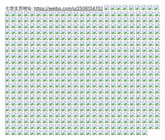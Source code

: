 七空主页地址: https://weibo.com/u/2508134702 
![](https://wx4.sinaimg.cn/mw2000/957f192ely1h9151ii2l1j23hb2bqu0z.jpg) 
![](https://wx4.sinaimg.cn/mw2000/957f192ely1h9151np957j21o028snpd.jpg) 
![](https://wx4.sinaimg.cn/mw2000/957f192ely1h8bl6fpruwj22bd340b2c.jpg) 
![](https://wx4.sinaimg.cn/mw2000/957f192ely1h8bl6qdlbsj22dc35su0z.jpg) 
![](https://wx4.sinaimg.cn/mw2000/957f192ely1h8bl63uxoxj22dc35sqv7.jpg) 
![](https://wx4.sinaimg.cn/mw2000/957f192ely1h8bl7b24yaj229r340x6q.jpg) 
![](https://wx4.sinaimg.cn/mw2000/957f192ely1h8bl5ikxc9j22dc35sqv8.jpg) 
![](https://wx4.sinaimg.cn/mw2000/957f192ely1h8bl7j0xw6j2288340b2b.jpg) 
![](https://wx4.sinaimg.cn/mw2000/957f192ely1h8bl7f28yrj22af340qv6.jpg) 
![](https://wx4.sinaimg.cn/mw2000/957f192ely1h8bl5ubfzuj22dc35skjo.jpg) 
![](https://wx4.sinaimg.cn/mw2000/957f192ely1h8bl77off8j222t340b2b.jpg) 
![](https://wx4.sinaimg.cn/mw2000/957f192ely1h89hqce1qpj21ff26skgx.jpg) 
![](https://wx4.sinaimg.cn/mw2000/957f192ely1h7vt7hyqzej22ab3407wj.jpg) 
![](https://wx4.sinaimg.cn/mw2000/957f192ely1h7vt7ml97ej22dc35s7wi.jpg) 
![](https://wx4.sinaimg.cn/mw2000/957f192ely1h7vt95p80tj22am340kjm.jpg) 
![](https://wx4.sinaimg.cn/mw2000/957f192ely1h7vt6rl4grj22b7340b2b.jpg) 
![](https://wx4.sinaimg.cn/mw2000/957f192ely1h7vt749grhj22at3401kz.jpg) 
![](https://wx4.sinaimg.cn/mw2000/957f192ely1h7vt7vdiwhj21yn2q8kjm.jpg) 
![](https://wx4.sinaimg.cn/mw2000/957f192ely1h7vt8iviluj22b0340b2a.jpg) 
![](https://wx4.sinaimg.cn/mw2000/957f192ely1h7vt87rpvkj22dc35s1kz.jpg) 
![](https://wx4.sinaimg.cn/mw2000/957f192ely1h7vt8tx30lj22a13407wi.jpg) 
![](https://wx4.sinaimg.cn/mw2000/957f192ely1h7jy3hdkg3j22dc35sqv6.jpg) 
![](https://wx4.sinaimg.cn/mw2000/957f192ely1h5w5a365eej22yy2dckjm.jpg) 
![](https://wx4.sinaimg.cn/mw2000/957f192ely1h3ykdiyo8bj21o02w44qp.jpg) 
![](https://wx4.sinaimg.cn/mw2000/957f192ely1h3ykdmv8zxj21o02w4npe.jpg) 
![](https://wx4.sinaimg.cn/mw2000/957f192ely1h3ykdp8wdmj21o02w44qq.jpg) 
![](https://wx4.sinaimg.cn/mw2000/957f192ely1h3ykdqem88j21o02w47wh.jpg) 
![](https://wx4.sinaimg.cn/mw2000/957f192ely1h3ykdrz50qj21o02w4kjl.jpg) 
![](https://wx4.sinaimg.cn/mw2000/957f192ely1h3ykdtbyqaj21o02w4e81.jpg) 
![](https://wx4.sinaimg.cn/mw2000/957f192ely1h3txka3fk2j21o02w4qv5.jpg) 
![](https://wx4.sinaimg.cn/mw2000/957f192ely1h3lfmo0c2uj21o02w4hdt.jpg) 
![](https://wx4.sinaimg.cn/mw2000/957f192ely1h3lfmkct8qj21o02w4kjl.jpg) 
![](https://wx4.sinaimg.cn/mw2000/957f192ely1h3lfmir78fj21o02w4hdt.jpg) 
![](https://wx4.sinaimg.cn/mw2000/957f192ely1h3il7fm5mpj22o03k0qv6.jpg) 
![](https://wx4.sinaimg.cn/mw2000/957f192ely1h3il7lvh3xj21o02w4b29.jpg) 
![](https://wx4.sinaimg.cn/mw2000/957f192ely1h3il7quekzj21o02w47wh.jpg) 
![](https://wx4.sinaimg.cn/mw2000/957f192ely1h3ddkqn63mj21o02w47wh.jpg) 
![](https://wx4.sinaimg.cn/mw2000/957f192ely1h20s0c326sj20zk187n83.jpg) 
![](https://wx4.sinaimg.cn/mw2000/957f192ely1h05z6ab6zzj22w41o0hbc.jpg) 
![](https://wx4.sinaimg.cn/mw2000/957f192ely1gyy635a6efj235s2dcb2a.jpg) 
![](https://wx4.sinaimg.cn/mw2000/957f192ely1gyy630k29qj235s2dcqv5.jpg) 
![](https://wx4.sinaimg.cn/mw2000/957f192ely1gx9t2y3d0gj23k02o01kz.jpg) 
![](https://wx4.sinaimg.cn/mw2000/957f192ely1gx9t2x5c1qj216o1kwnfb.jpg) 
![](https://wx4.sinaimg.cn/mw2000/957f192ely1gx9l5kpfpxj21kw16o1bx.jpg) 
![](https://wx4.sinaimg.cn/mw2000/957f192ely1gx9l32lph3j21kw16odxf.jpg) 
![](https://wx4.sinaimg.cn/mw2000/957f192ely1gx9l37gbwpj22dc35skjm.jpg) 
![](https://wx4.sinaimg.cn/mw2000/957f192ely1gx9l39dnskj21kw16otms.jpg) 
![](https://wx4.sinaimg.cn/mw2000/957f192ely1gw7x5qierzj21s0331hdt.jpg) 
![](https://wx4.sinaimg.cn/mw2000/957f192ely1gw7x5w6mxfj21s0331b29.jpg) 
![](https://wx4.sinaimg.cn/mw2000/957f192ely1gw7x62so63j21s0331hdt.jpg) 
![](https://wx4.sinaimg.cn/mw2000/957f192ely1gw7x68rfs1j21s0331b29.jpg) 
![](https://wx4.sinaimg.cn/mw2000/002JJSpwly1gvqdzuhceij61g12o81kx02.jpg) 
![](https://wx4.sinaimg.cn/mw2000/957f192ely1gv3oz8nm5tj222w2cohdt.jpg) 
![](https://wx4.sinaimg.cn/mw2000/957f192ely1gv3oy4as21j21iu1wlkba.jpg) 
![](https://wx4.sinaimg.cn/mw2000/002JJSpwly1gv3oy50booj61p128vnod02.jpg) 
![](https://wx4.sinaimg.cn/mw2000/002JJSpwly1gv4ysvzdtoj61qo278hc802.jpg) 
![](https://wx4.sinaimg.cn/mw2000/002JJSpwly1gv874ap3w6j61ks220njh02.jpg) 
![](https://wx4.sinaimg.cn/mw2000/002JJSpwly1gv8749z9daj61qo208hcg02.jpg) 
![](https://wx4.sinaimg.cn/mw2000/002JJSpwly1gurvmz5y5qj61kw16owpp02.jpg) 
![](https://wx4.sinaimg.cn/mw2000/002JJSpwly1gurvmzmzxej61kw16oqeo02.jpg) 
![](https://wx4.sinaimg.cn/mw2000/002JJSpwly1gu5lr9dvyrj61400u0n0v02.jpg) 
![](https://wx4.sinaimg.cn/mw2000/957f192ely1grwwxdgjvpj216o1kw7wh.jpg) 
![](https://wx4.sinaimg.cn/mw2000/002JJSpwly1grwwxfxrmzj616o1kwhdt02.jpg) 
![](https://wx4.sinaimg.cn/mw2000/957f192ely1gqd2e4vx8vj20ss0t9gq2.jpg) 
![](https://wx4.sinaimg.cn/mw2000/957f192ely1gq1v83brbpj235s2dce82.jpg) 
![](https://wx4.sinaimg.cn/mw2000/957f192ely1goznbrwlqtj20xc18gkch.jpg) 
![](https://wx4.sinaimg.cn/mw2000/957f192ely1goo1ani2ojj20u0140k8q.jpg) 
![](https://wx4.sinaimg.cn/mw2000/957f192ely1gohifzsdczj21w02ionpe.jpg) 
![](https://wx4.sinaimg.cn/mw2000/957f192ely1gno6zbj372j20xc17ok39.jpg) 
![](https://wx4.sinaimg.cn/mw2000/957f192ely1gme7zunoquj24tc37kkjy.jpg) 
![](https://wx4.sinaimg.cn/mw2000/957f192ely1gme80lrxn6j23404o0e8f.jpg) 
![](https://wx4.sinaimg.cn/mw2000/957f192ely1gme7vk1k4ej21of2ip4qs.jpg) 
![](https://wx4.sinaimg.cn/mw2000/957f192ely1gme80aecpyj256o3gghea.jpg) 
![](https://wx4.sinaimg.cn/mw2000/957f192ely1gmfdmpiv72j21of2ipb2b.jpg) 
![](https://wx4.sinaimg.cn/mw2000/957f192ely1gn4hdzech2j252o3dsnpp.jpg) 
![](https://wx4.sinaimg.cn/mw2000/957f192ely1gn4he2p4ynj21oh2iphdw.jpg) 
![](https://wx4.sinaimg.cn/mw2000/957f192ely1gn4he5j0hgj21oh2ipx6r.jpg) 
![](https://wx4.sinaimg.cn/mw2000/957f192ely1gn4he72pf9j21og2iohdv.jpg) 
![](https://wx4.sinaimg.cn/mw2000/957f192ely1gm869riy86j216o1kwe81.jpg) 
![](https://wx4.sinaimg.cn/mw2000/957f192ely1gm0g3jhx3pj216o1kwb29.jpg) 
![](https://wx4.sinaimg.cn/mw2000/957f192ely1glj0kc9j5qj20xc18g7ly.jpg) 
![](https://wx4.sinaimg.cn/mw2000/957f192ely1glj0kedn48j20xc18gwvf.jpg) 
![](https://wx4.sinaimg.cn/mw2000/957f192ely1glf78qrengj214s1e61kx.jpg) 
![](https://wx4.sinaimg.cn/mw2000/957f192ely1gl55wtvf8jj20xc18gav3.jpg) 
![](https://wx4.sinaimg.cn/mw2000/957f192ely1gj56ia3ccdj21uh2gqnpd.jpg) 
![](https://wx4.sinaimg.cn/mw2000/957f192ely1gj56ib37t3j21u42gkkjl.jpg) 
![](https://wx4.sinaimg.cn/mw2000/957f192ely1gj330rcpt4j22002c6qv8.jpg) 
![](https://wx4.sinaimg.cn/mw2000/957f192ely1gi38r1186qj22402tc1ky.jpg) 
![](https://wx4.sinaimg.cn/mw2000/957f192ely1gi38qc7fp1j229w1p6e82.jpg) 
![](https://wx4.sinaimg.cn/mw2000/957f192ely1gi38q6xdpoj20u01oudvr.jpg) 
![](https://wx4.sinaimg.cn/mw2000/957f192ely1ghu34wcudoj21h716o7w7.jpg) 
![](https://wx4.sinaimg.cn/mw2000/957f192ely1ghn0syc4rsj22yo200hdu.jpg) 
![](https://wx4.sinaimg.cn/mw2000/957f192ely1ghhd1bo7hkj21kw16oaz3.jpg) 
![](https://wx4.sinaimg.cn/mw2000/957f192ely1ghhd1cpm0oj21kw16oe5u.jpg) 
![](https://wx4.sinaimg.cn/mw2000/957f192ely1ghhd1da8lgj21kw16o1kx.jpg) 
![](https://wx4.sinaimg.cn/mw2000/957f192ely1gh6o8wkodsj22402tcqv6.jpg) 
![](https://wx4.sinaimg.cn/mw2000/957f192ely1gh6o8yoq5hj22mq1urhdu.jpg) 
![](https://wx4.sinaimg.cn/mw2000/957f192ely1gh6o8z9b2oj21iy14dtvb.jpg) 
![](https://wx4.sinaimg.cn/mw2000/957f192ely1gh377pxdsrj216o1kwhdt.jpg) 
![](https://wx4.sinaimg.cn/mw2000/957f192ely1gh2f33na8xj21kv15i4qp.jpg) 
![](https://wx4.sinaimg.cn/mw2000/957f192ely1gh25lexq46j216o1kw4qp.jpg) 
![](https://wx4.sinaimg.cn/mw2000/957f192ely1ggv8f2xus7j22yo200e82.jpg) 
![](https://wx4.sinaimg.cn/mw2000/957f192ely1ggj4hz39z4j21d01tcx6p.jpg) 
![](https://wx4.sinaimg.cn/mw2000/957f192ely1gfjhfg3lpnj21w02iou0y.jpg) 
![](https://wx4.sinaimg.cn/mw2000/957f192ely1gen7sxbbrfj21901o0hdt.jpg) 
![](https://wx4.sinaimg.cn/mw2000/957f192ely1geebbnockaj21kw16o4qp.jpg) 
![](https://wx4.sinaimg.cn/mw2000/957f192ely1gecu17vibqj21kw16oqqz.jpg) 
![](https://wx4.sinaimg.cn/mw2000/957f192ely1gecu17dapaj216o1kwnpd.jpg) 
![](https://wx4.sinaimg.cn/mw2000/957f192ely1gebrcn52mrj21jb14y7qp.jpg) 
![](https://wx4.sinaimg.cn/mw2000/957f192ely1ge9mmfqm3vj21kw16o7ox.jpg) 
![](https://wx4.sinaimg.cn/mw2000/957f192ely1ge9mmgtutvj21hm148e23.jpg) 
![](https://wx4.sinaimg.cn/mw2000/957f192ely1ge9mmibvrij21hm1481kx.jpg) 
![](https://wx4.sinaimg.cn/mw2000/957f192ely1ge9mmjpa23j21kw16o4qp.jpg) 
![](https://wx4.sinaimg.cn/mw2000/957f192ely1ge8gz011e5j21kn16oe07.jpg) 
![](https://wx4.sinaimg.cn/mw2000/957f192ely1ge8gz1yxxdj21hm14818t.jpg) 
![](https://wx4.sinaimg.cn/mw2000/957f192ely1ge8gz5jgekj21kw16o7wh.jpg) 
![](https://wx4.sinaimg.cn/mw2000/957f192ely1ge730xm02wj21kw16o7os.jpg) 
![](https://wx4.sinaimg.cn/mw2000/957f192ely1ge730yenuoj21hm148tvw.jpg) 
![](https://wx4.sinaimg.cn/mw2000/957f192ely1ge730zb6qij21hm1484qp.jpg) 
![](https://wx4.sinaimg.cn/mw2000/957f192ely1ge5wdkrfy2j21ec15bx3c.jpg) 
![](https://wx4.sinaimg.cn/mw2000/957f192ely1ge3kz6yfk7j21kw16o4ik.jpg) 
![](https://wx4.sinaimg.cn/mw2000/957f192ely1ge3kz7jumfj21kw16o7qd.jpg) 
![](https://wx4.sinaimg.cn/mw2000/957f192ely1ge3kz8kts3j21kw16ou0x.jpg) 
![](https://wx4.sinaimg.cn/mw2000/957f192ely1ge1jr1mrssj21d01tcx6p.jpg) 
![](https://wx4.sinaimg.cn/mw2000/957f192ely1ge173v3meuj21kw16onlh.jpg) 
![](https://wx4.sinaimg.cn/mw2000/957f192ely1ge173wfio9j216o1kwx6p.jpg) 
![](https://wx4.sinaimg.cn/mw2000/957f192ely1ge173xf81aj216o1kwkjl.jpg) 
![](https://wx4.sinaimg.cn/mw2000/957f192ely1gdz7ohiiz2j21kw16onpe.jpg) 
![](https://wx4.sinaimg.cn/mw2000/957f192ely1gdz7oj1wmbj21fw16i1ky.jpg) 
![](https://wx4.sinaimg.cn/mw2000/957f192ely1gdsgz2narpj20u01pp1kx.jpg) 
![](https://wx4.sinaimg.cn/mw2000/957f192ely1gdsgz13rajj20u01ppe81.jpg) 
![](https://wx4.sinaimg.cn/mw2000/957f192ely1gds4t9554oj22yo200npg.jpg) 
![](https://wx4.sinaimg.cn/mw2000/957f192ely1gds4tffa43j22yo200x6r.jpg) 
![](https://wx4.sinaimg.cn/mw2000/957f192ely1gds4tn1jc0j22yo2004qt.jpg) 
![](https://wx4.sinaimg.cn/mw2000/957f192ely1gds4tqb4y1j20ty1po1ky.jpg) 
![](https://wx4.sinaimg.cn/mw2000/957f192ely1gdr73g8ilej216o1kwe81.jpg) 
![](https://wx4.sinaimg.cn/mw2000/957f192ely1gdr73jia2tj216o1kwnpd.jpg) 
![](https://wx4.sinaimg.cn/mw2000/957f192ely1gdr73khhaoj216o1kw1ky.jpg) 
![](https://wx4.sinaimg.cn/mw2000/957f192ely1gdr73llbjfj216o1kwnpd.jpg) 
![](https://wx4.sinaimg.cn/mw2000/957f192ely1gdl2kudvfaj21d01s77nb.jpg) 
![](https://wx4.sinaimg.cn/mw2000/957f192ely1gdl2kvkp7fj21f71tcnpe.jpg) 
![](https://wx4.sinaimg.cn/mw2000/957f192ely1gdky4z3qpvj21d01tce82.jpg) 
![](https://wx4.sinaimg.cn/mw2000/957f192ely1gdkg1if757j21d01tc7wi.jpg) 
![](https://wx4.sinaimg.cn/mw2000/957f192ely1gdiyveekuqj216o1kw4qq.jpg) 
![](https://wx4.sinaimg.cn/mw2000/957f192ely1gdgnjh44rcj216o1kwnpd.jpg) 
![](https://wx4.sinaimg.cn/mw2000/957f192ely1gdgnjhyzmvj216o1kwhdt.jpg) 
![](https://wx4.sinaimg.cn/mw2000/957f192ely1gdgnjigk3lj21ev16o4jl.jpg) 
![](https://wx4.sinaimg.cn/mw2000/957f192ely1gdf892drxyj216o1kw7wh.jpg) 
![](https://wx4.sinaimg.cn/mw2000/957f192ely1gdcyromypnj21kw16owyr.jpg) 
![](https://wx4.sinaimg.cn/mw2000/957f192ely1gdcyrppgbaj216o1kwkjl.jpg) 
![](https://wx4.sinaimg.cn/mw2000/957f192ely1gdcyrqhxvmj21kw16oawv.jpg) 
![](https://wx4.sinaimg.cn/mw2000/957f192ely1gdcy1j0gnbj20wo1uo7id.jpg) 
![](https://wx4.sinaimg.cn/mw2000/957f192ely1gdcy6dtnt6j20wo1uo1kx.jpg) 
![](https://wx4.sinaimg.cn/mw2000/957f192ely1gdam4w37s8j216o1kwnpd.jpg) 
![](https://wx4.sinaimg.cn/mw2000/957f192ely1gd2o2ugj79j21d01qtax0.jpg) 
![](https://wx4.sinaimg.cn/mw2000/957f192ely1gd2o2v3e3qj216o1l8kjl.jpg) 
![](https://wx4.sinaimg.cn/mw2000/957f192ely1gcxu45vztxj21071j2aq1.jpg) 
![](https://wx4.sinaimg.cn/mw2000/957f192ely1gcxtf702ybj22002yoqv9.jpg) 
![](https://wx4.sinaimg.cn/mw2000/957f192ely1gcxtf8t561j22002you10.jpg) 
![](https://wx4.sinaimg.cn/mw2000/957f192ely1gcp9ri86qbj21d01tcx6p.jpg) 
![](https://wx4.sinaimg.cn/mw2000/957f192ely1gcem7tngc6j20w01jm7he.jpg) 
![](https://wx4.sinaimg.cn/mw2000/957f192ely1gcem7urrekj20vi1k4qds.jpg) 
![](https://wx4.sinaimg.cn/mw2000/957f192ely1gcem7vhd6nj20w01k3k1k.jpg) 
![](https://wx4.sinaimg.cn/mw2000/957f192egy1gc1uem9yx1j21c8106qij.jpg) 
![](https://wx4.sinaimg.cn/mw2000/957f192ely1gbw3rz740lj22yo2007wj.jpg) 
![](https://wx4.sinaimg.cn/mw2000/957f192ely1gbw3s19ypvj22002yo1kz.jpg) 
![](https://wx4.sinaimg.cn/mw2000/957f192ely1gbw3s2uegpj22002yo7wi.jpg) 
![](https://wx4.sinaimg.cn/mw2000/957f192ely1gbw3s4b59kj22002yoe82.jpg) 
![](https://wx4.sinaimg.cn/mw2000/957f192egy1gbo5o49zg8j21d01tc4qq.jpg) 
![](https://wx4.sinaimg.cn/mw2000/957f192egy1gb5tqxg30jj20wo1uodtu.jpg) 
![](https://wx4.sinaimg.cn/mw2000/957f192ely1gazxuzloiaj216o1kwx6p.jpg) 
![](https://wx4.sinaimg.cn/mw2000/957f192ely1gazxutr0cej22r21uub2a.jpg) 
![](https://wx4.sinaimg.cn/mw2000/957f192ely1gazw5i1umbj216o1lc4qq.jpg) 
![](https://wx4.sinaimg.cn/mw2000/957f192ely1gazw5k4vyaj216o1l8u0x.jpg) 
![](https://wx4.sinaimg.cn/mw2000/957f192ely1gazw5lxn4xj216o1lcx6p.jpg) 
![](https://wx4.sinaimg.cn/mw2000/957f192ely1gaxbnryi37j216o1kwx63.jpg) 
![](https://wx4.sinaimg.cn/mw2000/957f192ely1gaxbnunmw3j216o1kwu0h.jpg) 
![](https://wx4.sinaimg.cn/mw2000/957f192ely1gaxbnxsbjdj216o1l8b29.jpg) 
![](https://wx4.sinaimg.cn/mw2000/957f192egy1gavfnpcftoj21w02ionpf.jpg) 
![](https://wx4.sinaimg.cn/mw2000/957f192ely1gag7vfyms6j213l1gtkig.jpg) 
![](https://wx4.sinaimg.cn/mw2000/957f192egy1gaq9zmj158j216o1kw1ky.jpg) 
![](https://wx4.sinaimg.cn/mw2000/957f192ely1gadmd1eougj22402tcx6p.jpg) 
![](https://wx4.sinaimg.cn/mw2000/957f192ely1gadjtqguo5j22402tcu0x.jpg) 
![](https://wx4.sinaimg.cn/mw2000/957f192ely1gadjtw3cu1j21w02iohdv.jpg) 
![](https://wx4.sinaimg.cn/mw2000/957f192ely1gadjt26qs0j21w02iob2b.jpg) 
![](https://wx4.sinaimg.cn/mw2000/957f192egy1gac63e2rh2j22402tchdv.jpg) 
![](https://wx4.sinaimg.cn/mw2000/957f192egy1ga8nrqtw9uj21tc19au06.jpg) 
![](https://wx4.sinaimg.cn/mw2000/957f192ely1ga8165msabj22yo2007wj.jpg) 
![](https://wx4.sinaimg.cn/mw2000/957f192ely1ga8163e37oj22mb21pu0y.jpg) 
![](https://wx4.sinaimg.cn/mw2000/957f192ely1ga8160dw46j216o1kwqv5.jpg) 
![](https://wx4.sinaimg.cn/mw2000/957f192ely1ga815ynws5j21d01tcu0y.jpg) 
![](https://wx4.sinaimg.cn/mw2000/957f192ely1ga5o1jw4r0j22tc240b2a.jpg) 
![](https://wx4.sinaimg.cn/mw2000/957f192ely1g9wqizc89yj21d01tchdu.jpg) 
![](https://wx4.sinaimg.cn/mw2000/957f192ely1g9vgm5wh6mj22yo200qv6.jpg) 
![](https://wx4.sinaimg.cn/mw2000/957f192ely1g9vgm6uxw5j216o1kwkjl.jpg) 
![](https://wx4.sinaimg.cn/mw2000/957f192ely1g9vgm7sd2wj216o1kwkjl.jpg) 
![](https://wx4.sinaimg.cn/mw2000/957f192egy1g9skj6c17sj20y21l21kx.jpg) 
![](https://wx4.sinaimg.cn/mw2000/957f192ely1g9oorzdhrdj216o1kwqv5.jpg) 
![](https://wx4.sinaimg.cn/mw2000/957f192ely1g9oos2opu4j21d01tchdu.jpg) 
![](https://wx4.sinaimg.cn/mw2000/957f192ely1g9oos5xvjdj22yo200u0y.jpg) 
![](https://wx4.sinaimg.cn/mw2000/957f192ely1g9m22og6wjj22yo2007wj.jpg) 
![](https://wx4.sinaimg.cn/mw2000/957f192ely1g9m22s7qbnj216o1kwe81.jpg) 
![](https://wx4.sinaimg.cn/mw2000/957f192egy1g9l6szggyej20z71m4h1n.jpg) 
![](https://wx4.sinaimg.cn/mw2000/957f192egy1g9l6syv98pj21d01tcb2a.jpg) 
![](https://wx4.sinaimg.cn/mw2000/957f192egy1g9gymocbg1j20xe1kw1kx.jpg) 
![](https://wx4.sinaimg.cn/mw2000/957f192egy1g9gymp3y3lj216o1kwb29.jpg) 
![](https://wx4.sinaimg.cn/mw2000/957f192egy1g9gymq0gwtj216o1kwu0x.jpg) 
![](https://wx4.sinaimg.cn/mw2000/957f192ely1g9bi7m0wjpj20u01407k1.jpg) 
![](https://wx4.sinaimg.cn/mw2000/957f192ely1g9bi7p9y6yj20u0140wrx.jpg) 
![](https://wx4.sinaimg.cn/mw2000/957f192ely1g9bi7rizbej20u0140du1.jpg) 
![](https://wx4.sinaimg.cn/mw2000/957f192ely1g94jpad08mj216o1l8b29.jpg) 
![](https://wx4.sinaimg.cn/mw2000/957f192ely1g94jp8kz0ij216o1kwe81.jpg) 
![](https://wx4.sinaimg.cn/mw2000/957f192ely1g94jpedn3bj21tc184npe.jpg) 
![](https://wx4.sinaimg.cn/mw2000/957f192ely1g91af4reufj22yo2004qr.jpg) 
![](https://wx4.sinaimg.cn/mw2000/957f192ely1g91af84lxkj21eo1tc7wi.jpg) 
![](https://wx4.sinaimg.cn/mw2000/957f192ely1g8u30syku9j20qu140nf5.jpg) 
![](https://wx4.sinaimg.cn/mw2000/957f192ely1g8u30vnryoj21d01tcx6p.jpg) 
![](https://wx4.sinaimg.cn/mw2000/957f192ely1g8qsbtsl6dj21xi2nfe81.jpg) 
![](https://wx4.sinaimg.cn/mw2000/957f192ely1g8qsbxjhgxj22402tcnpf.jpg) 
![](https://wx4.sinaimg.cn/mw2000/957f192ely1g8l1ddmfjfj22002yohdu.jpg) 
![](https://wx4.sinaimg.cn/mw2000/957f192ely1g8l1deoo9ej22oq1z74qq.jpg) 
![](https://wx4.sinaimg.cn/mw2000/957f192ely1g8l1df7dedj20u0140e1r.jpg) 
![](https://wx4.sinaimg.cn/mw2000/957f192ely1g8l1dgfsyfj21d01tcx6q.jpg) 
![](https://wx4.sinaimg.cn/mw2000/957f192ely1g8jbjr4oqbj22002yo7wi.jpg) 
![](https://wx4.sinaimg.cn/mw2000/957f192ely1g8ij04zb2cj21400u0qan.jpg) 
![](https://wx4.sinaimg.cn/mw2000/957f192ely1g8ij08wse7j218g0u0dth.jpg) 
![](https://wx4.sinaimg.cn/mw2000/957f192ely1g8ij07uyffj218g0u0k3z.jpg) 
![](https://wx4.sinaimg.cn/mw2000/957f192ely1g8ij0653p3j21400u017b.jpg) 
![](https://wx4.sinaimg.cn/mw2000/957f192ely1g8ij0a1141j218g0u0wov.jpg) 
![](https://wx4.sinaimg.cn/mw2000/957f192ely1g8ij06ytvej20u0140dqn.jpg) 
![](https://wx4.sinaimg.cn/mw2000/957f192ely1g8ij02ryofj20u0140tdu.jpg) 
![](https://wx4.sinaimg.cn/mw2000/957f192ely1g8ij03bfrgj20u014gjy0.jpg) 
![](https://wx4.sinaimg.cn/mw2000/957f192ely1g8ij045qylj20u0140dqv.jpg) 
![](https://wx4.sinaimg.cn/mw2000/957f192egy1g8eatiyhzsj22402tc4qq.jpg) 
![](https://wx4.sinaimg.cn/mw2000/957f192egy1g8eatlgqh6j22402tcnpe.jpg) 
![](https://wx4.sinaimg.cn/mw2000/957f192egy1g8eatnj23hj22402tcx6q.jpg) 
![](https://wx4.sinaimg.cn/mw2000/957f192egy1g8eatp4f82j22402tchdu.jpg) 
![](https://wx4.sinaimg.cn/mw2000/957f192ely1g8ah9x6wpaj22402tcx6p.jpg) 
![](https://wx4.sinaimg.cn/mw2000/957f192ely1g89f83xs5bj216o1kw7wh.jpg) 
![](https://wx4.sinaimg.cn/mw2000/957f192ely1g89f8529lyj20rg1hc4qp.jpg) 
![](https://wx4.sinaimg.cn/mw2000/957f192ely1g88gilpod0j22402tcqv5.jpg) 
![](https://wx4.sinaimg.cn/mw2000/957f192ely1g88gitge34j22tc240b2c.jpg) 
![](https://wx4.sinaimg.cn/mw2000/957f192ely1g88gj0btdqj22nm229b2b.jpg) 
![](https://wx4.sinaimg.cn/mw2000/957f192ely1g8876z254tj22tc240qv6.jpg) 
![](https://wx4.sinaimg.cn/mw2000/957f192ely1g8876tqifmj22402tc1ky.jpg) 
![](https://wx4.sinaimg.cn/mw2000/957f192ely1g8876w2ov7j22me1rox6p.jpg) 
![](https://wx4.sinaimg.cn/mw2000/957f192ely1g8uybt71mtj22tc240u0z.jpg) 
![](https://wx4.sinaimg.cn/mw2000/957f192ely1g8uybwhmnxj22002yo7wl.jpg) 
![](https://wx4.sinaimg.cn/mw2000/957f192ely1g8uybyirz4j22402tc7wl.jpg) 
![](https://wx4.sinaimg.cn/mw2000/957f192ely1g8uyc71cooj20r01hcazg.jpg) 
![](https://wx4.sinaimg.cn/mw2000/957f192ely1g8uybzgozej20r81hc4ng.jpg) 
![](https://wx4.sinaimg.cn/mw2000/957f192ely1g8uyc0s3uyj20qw1hckhq.jpg) 
![](https://wx4.sinaimg.cn/mw2000/957f192ely1g8uyc2r550j22tc240b2d.jpg) 
![](https://wx4.sinaimg.cn/mw2000/957f192ely1g8uyc4jclij22yo200b2b.jpg) 
![](https://wx4.sinaimg.cn/mw2000/957f192ely1g8uyc6bjzyj22402tchdw.jpg) 
![](https://wx4.sinaimg.cn/mw2000/957f192ely1g87162m7y5j22402tc1ky.jpg) 
![](https://wx4.sinaimg.cn/mw2000/957f192ely1g871660j07j22402tce84.jpg) 
![](https://wx4.sinaimg.cn/mw2000/957f192ely1g87169omfpj22402tc1l1.jpg) 
![](https://wx4.sinaimg.cn/mw2000/957f192egy1g86wcx8rooj22yo2001kz.jpg) 
![](https://wx4.sinaimg.cn/mw2000/957f192ely1g865awtpqdj22tc240hdv.jpg) 
![](https://wx4.sinaimg.cn/mw2000/957f192ely1g865aue3mfj22402tcu0z.jpg) 
![](https://wx4.sinaimg.cn/mw2000/957f192ely1g8659cduusj22402tcnpe.jpg) 
![](https://wx4.sinaimg.cn/mw2000/957f192ely1g865ag29gzj22402tcb2b.jpg) 
![](https://wx4.sinaimg.cn/mw2000/957f192ely1g8658u24ezj22yo2004qr.jpg) 
![](https://wx4.sinaimg.cn/mw2000/957f192ely1g8657v4u16j20rg1hch9x.jpg) 
![](https://wx4.sinaimg.cn/mw2000/957f192ely1g852yxv86bj22tc2404qs.jpg) 
![](https://wx4.sinaimg.cn/mw2000/957f192ely1g852yzlfrdj22tc240u0x.jpg) 
![](https://wx4.sinaimg.cn/mw2000/957f192ely1g852z0ypuoj22tc240npd.jpg) 
![](https://wx4.sinaimg.cn/mw2000/957f192ely1g852z2yogxj22tc240hdv.jpg) 
![](https://wx4.sinaimg.cn/mw2000/957f192ely1g852z4z6d8j22tc240qv6.jpg) 
![](https://wx4.sinaimg.cn/mw2000/957f192ely1g852z70dunj22402tc4qr.jpg) 
![](https://wx4.sinaimg.cn/mw2000/957f192ely1g852za9683j20rg1hc1gj.jpg) 
![](https://wx4.sinaimg.cn/mw2000/957f192ely1g852z8gdecj20rg1hc1kx.jpg) 
![](https://wx4.sinaimg.cn/mw2000/957f192ely1g84m9ui8omj22402tcb2b.jpg) 
![](https://wx4.sinaimg.cn/mw2000/957f192ely1g84map5bn6j22402tc1kz.jpg) 
![](https://wx4.sinaimg.cn/mw2000/957f192ely1g84m9jr2h2j22yo200hdv.jpg) 
![](https://wx4.sinaimg.cn/mw2000/957f192ely1g84a466cetj21d01tcx6p.jpg) 
![](https://wx4.sinaimg.cn/mw2000/957f192ely1g84a44o7rxj20rg1hckj6.jpg) 
![](https://wx4.sinaimg.cn/mw2000/957f192egy1g82p6o25j2j21uo0vc4qp.jpg) 
![](https://wx4.sinaimg.cn/mw2000/957f192ely1g7vfh4ninnj22002yohdu.jpg) 
![](https://wx4.sinaimg.cn/mw2000/957f192ely1g7vbwmpz6hj22402tce82.jpg) 
![](https://wx4.sinaimg.cn/mw2000/957f192ely1g7sxz0v6gxj20rg1hc7u9.jpg) 
![](https://wx4.sinaimg.cn/mw2000/957f192ely1g7rv4a989zj22402tcnpe.jpg) 
![](https://wx4.sinaimg.cn/mw2000/957f192ely1g7otwl8qh8j22402tc1ky.jpg) 
![](https://wx4.sinaimg.cn/mw2000/957f192ely1g7otwneisfj22yo2001kz.jpg) 
![](https://wx4.sinaimg.cn/mw2000/957f192ely1g7naxf9o1lj20rg1hckde.jpg) 
![](https://wx4.sinaimg.cn/mw2000/957f192ely1g7naxi73mwj20rg1hchbv.jpg) 
![](https://wx4.sinaimg.cn/mw2000/957f192ely1g7dcf5odhfj22402tc7wi.jpg) 
![](https://wx4.sinaimg.cn/mw2000/957f192ely1g7dcf6lm5lj22402tc1ky.jpg) 
![](https://wx4.sinaimg.cn/mw2000/957f192ely1g7c02luefhj21kw16ox6p.jpg) 
![](https://wx4.sinaimg.cn/mw2000/957f192ely1g7blo81cf4j20pw1hcawt.jpg) 
![](https://wx4.sinaimg.cn/mw2000/957f192ely1g7blo8z897j20pw1hce5j.jpg) 
![](https://wx4.sinaimg.cn/mw2000/957f192ely1g78k54nutuj20pw1hc7t7.jpg) 
![](https://wx4.sinaimg.cn/mw2000/957f192ely1g73m1mvm6jj22402tcu0x.jpg) 
![](https://wx4.sinaimg.cn/mw2000/957f192ely1g73m1q959jj22tc240kjm.jpg) 
![](https://wx4.sinaimg.cn/mw2000/957f192ely1g73m1rsrjaj20pw1hcx6a.jpg) 
![](https://wx4.sinaimg.cn/mw2000/957f192ely1g73m1wg9daj21vj2ipe84.jpg) 
![](https://wx4.sinaimg.cn/mw2000/957f192ely1g73m27iexrj21vj2ipkjo.jpg) 
![](https://wx4.sinaimg.cn/mw2000/957f192ely1g73m23y238j21vj2ip7wk.jpg) 
![](https://wx4.sinaimg.cn/mw2000/957f192ely1g73m1xtogej20pw1hc1kx.jpg) 
![](https://wx4.sinaimg.cn/mw2000/957f192ely1g73m1ywmlcj20pw1hcnj2.jpg) 
![](https://wx4.sinaimg.cn/mw2000/957f192ely1g73m1zz7b5j20pw1hcx4w.jpg) 
![](https://wx4.sinaimg.cn/mw2000/957f192ely1g71mdhgq51j20u00u0dr7.jpg) 
![](https://wx4.sinaimg.cn/mw2000/957f192ely1g71mddra3hj20w80u0qg2.jpg) 
![](https://wx4.sinaimg.cn/mw2000/957f192ely1g71mdbaa7yj20u00u0h36.jpg) 
![](https://wx4.sinaimg.cn/mw2000/957f192ely1g71mdk6sc6j20u013xdsz.jpg) 
![](https://wx4.sinaimg.cn/mw2000/957f192ely1g71mdpal68j21kw16ob29.jpg) 
![](https://wx4.sinaimg.cn/mw2000/957f192ely1g71mdsr0v7j20pw1hcayp.jpg) 
![](https://wx4.sinaimg.cn/mw2000/957f192ely1g6tke2edxoj22402tcx6p.jpg) 
![](https://wx4.sinaimg.cn/mw2000/957f192ely1g6tkeduzu3j22402tce82.jpg) 
![](https://wx4.sinaimg.cn/mw2000/957f192ely1g6tkeiftlpj22402tchdv.jpg) 
![](https://wx4.sinaimg.cn/mw2000/957f192ely1g6tket29luj22402tcqv5.jpg) 
![](https://wx4.sinaimg.cn/mw2000/957f192ely1g6tkep1m0lj22tc240qv6.jpg) 
![](https://wx4.sinaimg.cn/mw2000/957f192ely1g6tkf2p2y5j22tc240u0y.jpg) 
![](https://wx4.sinaimg.cn/mw2000/957f192ely1g6tkf4g980j20pw1hcx07.jpg) 
![](https://wx4.sinaimg.cn/mw2000/957f192ely1g6tkf5kqeoj20pw1hcng7.jpg) 
![](https://wx4.sinaimg.cn/mw2000/957f192ely1g6tkf7c93uj20pw1hcwwn.jpg) 
![](https://wx4.sinaimg.cn/mw2000/957f192ely1g6tc6uic1fj20pw1hc1ev.jpg) 
![](https://wx4.sinaimg.cn/mw2000/957f192ely1g6tc6vd5kdj20pg1hcwxl.jpg) 
![](https://wx4.sinaimg.cn/mw2000/957f192ely1g6tc6x1bhyj20pw1hc1kx.jpg) 
![](https://wx4.sinaimg.cn/mw2000/957f192egy1g6q6mfoo3oj20ku0yy7i3.jpg) 
![](https://wx4.sinaimg.cn/mw2000/957f192egy1g6q6mg0sygj20ku0m27c6.jpg) 
![](https://wx4.sinaimg.cn/mw2000/957f192ely1g6hz1hfcffj22tc2407wj.jpg) 
![](https://wx4.sinaimg.cn/mw2000/957f192ely1g6hz2evxq3j216o1kwe81.jpg) 
![](https://wx4.sinaimg.cn/mw2000/957f192ely1g6hz1oooj9j22402tc1kz.jpg) 
![](https://wx4.sinaimg.cn/mw2000/957f192ely1g6hz1tk70yj216o1kwx6p.jpg) 
![](https://wx4.sinaimg.cn/mw2000/957f192ely1g6hz1zva2oj216o1kwu0x.jpg) 
![](https://wx4.sinaimg.cn/mw2000/957f192ely1g6hz29nyu4j21901o07wi.jpg) 
![](https://wx4.sinaimg.cn/mw2000/957f192ely1g6hz2imq9dj22tc240hdu.jpg) 
![](https://wx4.sinaimg.cn/mw2000/957f192ely1g6hz2mwcgoj22tc2407wj.jpg) 
![](https://wx4.sinaimg.cn/mw2000/957f192ely1g6hz2s62pkj22402tcqv6.jpg) 
![](https://wx4.sinaimg.cn/mw2000/957f192egy1g65a23al93j21901o0npd.jpg) 
![](https://wx4.sinaimg.cn/mw2000/957f192egy1g61j1muuvfj22402tc7wj.jpg) 
![](https://wx4.sinaimg.cn/mw2000/957f192egy1g61j1oig1rj22402tchdu.jpg) 
![](https://wx4.sinaimg.cn/mw2000/957f192egy1g61icwz06gj216o19yha5.jpg) 
![](https://wx4.sinaimg.cn/mw2000/957f192egy1g61j1qphc5j22tc240x6r.jpg) 
![](https://wx4.sinaimg.cn/mw2000/957f192egy1g61j1tu0xfj22tc2407wk.jpg) 
![](https://wx4.sinaimg.cn/mw2000/957f192egy1g61j1rvekyj216o1kwu0x.jpg) 
![](https://wx4.sinaimg.cn/mw2000/957f192egy1g61j1vs09ej216o1kwe81.jpg) 
![](https://wx4.sinaimg.cn/mw2000/957f192egy1g61j1uidw3j21400u0nh7.jpg) 
![](https://wx4.sinaimg.cn/mw2000/957f192egy1g61j1uv9amj20u012j7ex.jpg) 
![](https://wx4.sinaimg.cn/mw2000/957f192egy1g61j1v98x1j20u012d49u.jpg) 
![](https://wx4.sinaimg.cn/mw2000/957f192ely1g5x24q3tr9j21kw16okjl.jpg) 
![](https://wx4.sinaimg.cn/mw2000/957f192ely1g5x24un92mj216o1kw7wh.jpg) 
![](https://wx4.sinaimg.cn/mw2000/957f192ely1g5wv946uboj216o1kw4qp.jpg) 
![](https://wx4.sinaimg.cn/mw2000/957f192ely1g5k5mefo0cj21901o0hdu.jpg) 
![](https://wx4.sinaimg.cn/mw2000/957f192ely1g5k5mv1kbrj21901o04qq.jpg) 
![](https://wx4.sinaimg.cn/mw2000/957f192ely1g5k5nf713kj21901o0e82.jpg) 
![](https://wx4.sinaimg.cn/mw2000/957f192ely1g5dgicmhwmj216o1kw7wh.jpg) 
![](https://wx4.sinaimg.cn/mw2000/957f192ely1g5dgifdcngj216o1kw1kx.jpg) 
![](https://wx4.sinaimg.cn/mw2000/957f192ely1g5dgj0xpaoj216o1kw4qp.jpg) 
![](https://wx4.sinaimg.cn/mw2000/957f192ely1g5dgiyjor6j21kw16o4qp.jpg) 
![](https://wx4.sinaimg.cn/mw2000/957f192ely1g5dgio3u5fj21kw16ob29.jpg) 
![](https://wx4.sinaimg.cn/mw2000/957f192ely1g5dgikxsxoj21kw16o7wh.jpg) 
![](https://wx4.sinaimg.cn/mw2000/957f192ely1g5dgisv8phj21901o0x6p.jpg) 
![](https://wx4.sinaimg.cn/mw2000/957f192ely1g5dgii225uj216n1lh4qp.jpg) 
![](https://wx4.sinaimg.cn/mw2000/957f192ely1g5dgiw5td0j216o1kwb29.jpg) 
![](https://wx4.sinaimg.cn/mw2000/957f192ely1g5d9ia1f1wj22tc223x6q.jpg) 
![](https://wx4.sinaimg.cn/mw2000/957f192ely1g5bc2qrjofj21901o0u0x.jpg) 
![](https://wx4.sinaimg.cn/mw2000/957f192ely1g57uy7j7mzj22402tcqv6.jpg) 
![](https://wx4.sinaimg.cn/mw2000/957f192ely1g57uyax4wkj22402tc7wk.jpg) 
![](https://wx4.sinaimg.cn/mw2000/957f192ely1g57uyd4dorj22402tce82.jpg) 
![](https://wx4.sinaimg.cn/mw2000/957f192ely1g57uyfmfqtj22402tc4qr.jpg) 
![](https://wx4.sinaimg.cn/mw2000/957f192ely1g57uyhhee6j22402tckjm.jpg) 
![](https://wx4.sinaimg.cn/mw2000/957f192ely1g57uyj19bnj22402tchdu.jpg) 
![](https://wx4.sinaimg.cn/mw2000/957f192ely1g57uyl1ky3j22402tcu0y.jpg) 
![](https://wx4.sinaimg.cn/mw2000/957f192ely1g57uyn3ldcj22402tcu0y.jpg) 
![](https://wx4.sinaimg.cn/mw2000/957f192ely1g57uyosft1j22tc240kjm.jpg) 
![](https://wx4.sinaimg.cn/mw2000/957f192ely1g57ci1h1m9j21901o01ky.jpg) 
![](https://wx4.sinaimg.cn/mw2000/957f192ely1g57chzvlbrj22o03k0e84.jpg) 
![](https://wx4.sinaimg.cn/mw2000/957f192ely1g56j4s0p7xj21o01904qq.jpg) 
![](https://wx4.sinaimg.cn/mw2000/957f192ely1g56j4ggbtkj22tc240b2b.jpg) 
![](https://wx4.sinaimg.cn/mw2000/957f192ely1g563tuzpiyj21901o0npd.jpg) 
![](https://wx4.sinaimg.cn/mw2000/957f192ely1g563tzwv5gj21901o0qv5.jpg) 
![](https://wx4.sinaimg.cn/mw2000/957f192ely1g52ypaaop6j22tc240npe.jpg) 
![](https://wx4.sinaimg.cn/mw2000/957f192ely1g52ypks6wmj22tc240npe.jpg) 
![](https://wx4.sinaimg.cn/mw2000/957f192ely1g52ypmdgrwj20jg0of79p.jpg) 
![](https://wx4.sinaimg.cn/mw2000/957f192ely1g52ypzwmzbj22o03k0x6q.jpg) 
![](https://wx4.sinaimg.cn/mw2000/957f192ely1g52yq2whc7j20u00z6k6h.jpg) 
![](https://wx4.sinaimg.cn/mw2000/957f192ely1g52yqba2z0j22402tcx6p.jpg) 
![](https://wx4.sinaimg.cn/mw2000/957f192ely1g52yqkf7qgj21901o04qq.jpg) 
![](https://wx4.sinaimg.cn/mw2000/957f192ely1g52yqrnhkrj21901o01ky.jpg) 
![](https://wx4.sinaimg.cn/mw2000/957f192ely1g52yqxyt9hj21901o01ky.jpg) 
![](https://wx4.sinaimg.cn/mw2000/957f192ely1g4zn2hwkf2j20sg0sgaua.jpg) 
![](https://wx4.sinaimg.cn/mw2000/957f192ely1g4zn1vnqxwj216n1l4hdt.jpg) 
![](https://wx4.sinaimg.cn/mw2000/957f192ely1g4zn1xkxgkj22tc240qv6.jpg) 
![](https://wx4.sinaimg.cn/mw2000/957f192ely1g4zn1zrfyij22tc240hdv.jpg) 
![](https://wx4.sinaimg.cn/mw2000/957f192ely1g4zn233bn5j22tc240hdw.jpg) 
![](https://wx4.sinaimg.cn/mw2000/957f192ely1g4zn26uuv1j22tc2404qs.jpg) 
![](https://wx4.sinaimg.cn/mw2000/957f192ely1g4shvqq6z0j20u012sh0u.jpg) 
![](https://wx4.sinaimg.cn/mw2000/957f192ely1g4shvvn0juj21901o0u0x.jpg) 
![](https://wx4.sinaimg.cn/mw2000/957f192ely1g4shvwljk4j21400te4c2.jpg) 
![](https://wx4.sinaimg.cn/mw2000/957f192ely1g4h0k4unz8j20u0140wi7.jpg) 
![](https://wx4.sinaimg.cn/mw2000/957f192ely1g4dj7dl50vj20u0140jwt.jpg) 
![](https://wx4.sinaimg.cn/mw2000/957f192egy1g4c5efs9yoj20u00x8jw0.jpg) 
![](https://wx4.sinaimg.cn/mw2000/957f192ely1g4b4sza54pj20u0140aex.jpg) 
![](https://wx4.sinaimg.cn/mw2000/957f192ely1g4b4szuglsj20u013iwis.jpg) 
![](https://wx4.sinaimg.cn/mw2000/957f192ely1g4b4t0iw58j20u0140jvj.jpg) 
![](https://wx4.sinaimg.cn/mw2000/957f192ely1g4b4u7r74ij20u0140wiy.jpg) 
![](https://wx4.sinaimg.cn/mw2000/957f192ely1g4b4t2bjnaj20u0140n3v.jpg) 
![](https://wx4.sinaimg.cn/mw2000/957f192ely1g4b4t2x6icj20jg0yk0za.jpg) 
![](https://wx4.sinaimg.cn/mw2000/957f192ely1g4b4t3j0odj20jg0ykafx.jpg) 
![](https://wx4.sinaimg.cn/mw2000/957f192ely1g4b4t4sei8j20jg0ykdl4.jpg) 
![](https://wx4.sinaimg.cn/mw2000/957f192egy1g480wakqxfj22tc2407wj.jpg) 
![](https://wx4.sinaimg.cn/mw2000/957f192egy1g480wbv3ijj22tc2404qr.jpg) 
![](https://wx4.sinaimg.cn/mw2000/957f192egy1g480wewzmfj21901njniq.jpg) 
![](https://wx4.sinaimg.cn/mw2000/957f192egy1g479ezisk4j21901o0npd.jpg) 
![](https://wx4.sinaimg.cn/mw2000/957f192ely1g3xfdipd37j20u012j4by.jpg) 
![](https://wx4.sinaimg.cn/mw2000/957f192ely1g3xfdjeps8j20u00u0dsi.jpg) 
![](https://wx4.sinaimg.cn/mw2000/957f192ely1g3wdjhfgjnj20u0140jxy.jpg) 
![](https://wx4.sinaimg.cn/mw2000/957f192ely1g3w00rbwpcj21901o0u0x.jpg) 
![](https://wx4.sinaimg.cn/mw2000/957f192egy1g3vd5a98h1j20u0140n0h.jpg) 
![](https://wx4.sinaimg.cn/mw2000/957f192ely1g3v99xstnnj21901o0u0x.jpg) 
![](https://wx4.sinaimg.cn/mw2000/957f192ely1g3v9ajlrwrj22tc240kjm.jpg) 
![](https://wx4.sinaimg.cn/mw2000/957f192ely1g3v99dx694j22tc240kjl.jpg) 
![](https://wx4.sinaimg.cn/mw2000/957f192ely1g3v996xei0j22tc240qv5.jpg) 
![](https://wx4.sinaimg.cn/mw2000/957f192ely1g3v99ocuayj22tc240hdt.jpg) 
![](https://wx4.sinaimg.cn/mw2000/957f192egy1g3sz8dud3yj20j60x9wgn.jpg) 
![](https://wx4.sinaimg.cn/mw2000/957f192egy1g3sr9mm883j20ro10odxu.jpg) 
![](https://wx4.sinaimg.cn/mw2000/957f192ely1g3rpsj7vswj21901o0u0x.jpg) 
![](https://wx4.sinaimg.cn/mw2000/957f192egy1g3rptakw6mj21901o0qv5.jpg) 
![](https://wx4.sinaimg.cn/mw2000/957f192egy1g3rptf7oaoj21901o0qv5.jpg) 
![](https://wx4.sinaimg.cn/mw2000/957f192egy1g3rptkp5pij21901o0u0x.jpg) 
![](https://wx4.sinaimg.cn/mw2000/957f192egy1g3rptxiprzj21901o0qv5.jpg) 
![](https://wx4.sinaimg.cn/mw2000/957f192egy1g3rpuffvrtj20j60j6js3.jpg) 
![](https://wx4.sinaimg.cn/mw2000/957f192egy1g3oyd9socej20jf0ir76o.jpg) 
![](https://wx4.sinaimg.cn/mw2000/957f192ely1g3o979282nj21901o01ky.jpg) 
![](https://wx4.sinaimg.cn/mw2000/957f192egy1g3m30afnzpj20u014079o.jpg) 
![](https://wx4.sinaimg.cn/mw2000/957f192egy1g3m1yd6kx6j20u0140jwp.jpg) 
![](https://wx4.sinaimg.cn/mw2000/957f192ely1g3jn19m39lj21901o0qv5.jpg) 
![](https://wx4.sinaimg.cn/mw2000/957f192ely1g3jn1b435tj21901o0npd.jpg) 
![](https://wx4.sinaimg.cn/mw2000/957f192ely1g3jn1dqn2bj21901o0u0x.jpg) 
![](https://wx4.sinaimg.cn/mw2000/957f192ely1g3hcpfnz63j20qo0w17eq.jpg) 
![](https://wx4.sinaimg.cn/mw2000/957f192ely1g3hcpkl3y2j234027ee83.jpg) 
![](https://wx4.sinaimg.cn/mw2000/957f192ely1g3hcpmiwh2j218j1o0e81.jpg) 
![](https://wx4.sinaimg.cn/mw2000/957f192egy1g3gbzhxk79j20u038ahdt.jpg) 
![](https://wx4.sinaimg.cn/mw2000/957f192egy1g3f6wrhxhhj21400u0qn5.jpg) 
![](https://wx4.sinaimg.cn/mw2000/957f192ely1g3822t2yxij22tc2401kz.jpg) 
![](https://wx4.sinaimg.cn/mw2000/957f192egy1g3gx1eyu31j20u0140gsl.jpg) 
![](https://wx4.sinaimg.cn/mw2000/957f192ely1g33k1bcb4lj22tc240e83.jpg) 
![](https://wx4.sinaimg.cn/mw2000/957f192ely1g33k2c14xij22tc240u0y.jpg) 
![](https://wx4.sinaimg.cn/mw2000/957f192egy1g33nvh600wj20u0140gq6.jpg) 
![](https://wx4.sinaimg.cn/mw2000/957f192ely1g3389y9g66j21901o0qv5.jpg) 
![](https://wx4.sinaimg.cn/mw2000/957f192egy1g2xb6r2yidj21901o0hdt.jpg) 
![](https://wx4.sinaimg.cn/mw2000/957f192egy1g2wdq609qdj22402tckjm.jpg) 
![](https://wx4.sinaimg.cn/mw2000/957f192ely1g2sweqjnpdj21901o04qq.jpg) 
![](https://wx4.sinaimg.cn/mw2000/957f192egy1g2rxvjkkizj20u01t04hc.jpg) 
![](https://wx4.sinaimg.cn/mw2000/957f192ely1g2oeq110ngj20u0140qpk.jpg) 
![](https://wx4.sinaimg.cn/mw2000/957f192ely1g2oeq1rsf8j20u01407m5.jpg) 
![](https://wx4.sinaimg.cn/mw2000/957f192ely1g2oeq2pvpbj20u01404nx.jpg) 
![](https://wx4.sinaimg.cn/mw2000/957f192ely1g2n487wi7mj22tc2404qr.jpg) 
![](https://wx4.sinaimg.cn/mw2000/957f192ely1g2n485vglpj20u0140khi.jpg) 
![](https://wx4.sinaimg.cn/mw2000/957f192egy1g2okpvrpz9j21400u0qa9.jpg) 
![](https://wx4.sinaimg.cn/mw2000/957f192egy1g2okpw5sbbj20u0140gq2.jpg) 
![](https://wx4.sinaimg.cn/mw2000/957f192egy1g2okpzb487j22402tcnpe.jpg) 
![](https://wx4.sinaimg.cn/mw2000/957f192egy1g2okpwxjfcj21400u0aim.jpg) 
![](https://wx4.sinaimg.cn/mw2000/957f192egy1g2okpx7t5mj21400u0jvy.jpg) 
![](https://wx4.sinaimg.cn/mw2000/957f192egy1g2okpy9p5ej22tc240npd.jpg) 
![](https://wx4.sinaimg.cn/mw2000/957f192egy1g2mlkfegg0j20u01401ef.jpg) 
![](https://wx4.sinaimg.cn/mw2000/957f192egy1g2lmdlcvqpj20u01t0qo9.jpg) 
![](https://wx4.sinaimg.cn/mw2000/957f192ely1g293xiukiqj22o03k0u0y.jpg) 
![](https://wx4.sinaimg.cn/mw2000/957f192egy1g26uomh8w3j20u0140x65.jpg) 
![](https://wx4.sinaimg.cn/mw2000/957f192ely1g204vmjsdej22o03k0u0z.jpg) 
![](https://wx4.sinaimg.cn/mw2000/957f192ely1g204vtxhl4j22o03k0e83.jpg) 
![](https://wx4.sinaimg.cn/mw2000/957f192ely1g1wrpyg6vkj20c70fyq4a.jpg) 
![](https://wx4.sinaimg.cn/mw2000/957f192ely1g1wrq2kvnej20qo0zk4aj.jpg) 
![](https://wx4.sinaimg.cn/mw2000/957f192egy1g1uckmdnpij22o03k0npf.jpg) 
![](https://wx4.sinaimg.cn/mw2000/957f192egy1g1ucmq7be6j22o03k07wk.jpg) 
![](https://wx4.sinaimg.cn/mw2000/957f192egy1g1ucphy4ygj22o03k0npg.jpg) 
![](https://wx4.sinaimg.cn/mw2000/957f192ely1g1m4s50304j23k02o0npg.jpg) 
![](https://wx4.sinaimg.cn/mw2000/957f192ely1g1dxwic0hmj22o03k0hdv.jpg) 
![](https://wx4.sinaimg.cn/mw2000/957f192ely1g1dxwz3rq7j23k02o0b2d.jpg) 
![](https://wx4.sinaimg.cn/mw2000/957f192ely1g1dxxeq5uij22o03k01l0.jpg) 
![](https://wx4.sinaimg.cn/mw2000/957f192ely1g1dxxt878ij23k02o04qs.jpg) 
![](https://wx4.sinaimg.cn/mw2000/957f192ely1g1dxy8et70j23k02o0hdw.jpg) 
![](https://wx4.sinaimg.cn/mw2000/957f192ely1g1bohp71bkj20xc18gb29.jpg) 
![](https://wx4.sinaimg.cn/mw2000/957f192ely1g1bi8f9ef3j22o03k0u0z.jpg) 
![](https://wx4.sinaimg.cn/mw2000/957f192ely1g178v5eq6zj21901o0hdu.jpg) 
![](https://wx4.sinaimg.cn/mw2000/957f192ely1g13q8b8wvpj22o03k0b2c.jpg) 
![](https://wx4.sinaimg.cn/mw2000/957f192ely1g13qa5u6mdj23k02o01l0.jpg) 
![](https://wx4.sinaimg.cn/mw2000/957f192ely1g13qcrhdd5j22o03k0b2c.jpg) 
![](https://wx4.sinaimg.cn/mw2000/957f192ely1g13qhlh5llj22o03k0u0z.jpg) 
![](https://wx4.sinaimg.cn/mw2000/957f192ely1g13qimr2n2j21z41ba4qp.jpg) 
![](https://wx4.sinaimg.cn/mw2000/957f192ely1g13qfbd0i9j23k02o0b2d.jpg) 
![](https://wx4.sinaimg.cn/mw2000/957f192ely1g13m5i3aeaj217k1o01ky.jpg) 
![](https://wx4.sinaimg.cn/mw2000/957f192ely1g12fw5l7qzj21901o0e82.jpg) 
![](https://wx4.sinaimg.cn/mw2000/957f192ely1g1080lfvm0j22o03k0x6s.jpg) 
![](https://wx4.sinaimg.cn/mw2000/957f192ely1g0xqk6g9kjj20m80ptacf.jpg) 
![](https://wx4.sinaimg.cn/mw2000/957f192ely1g0t9b2s9tlj20u011wadj.jpg) 
![](https://wx4.sinaimg.cn/mw2000/957f192ely1g0qvr2rieij22o03k0kjq.jpg) 
![](https://wx4.sinaimg.cn/mw2000/957f192ely1g0qvrbpwmfj22o03k0u10.jpg) 
![](https://wx4.sinaimg.cn/mw2000/957f192ely1g0qvrttliij23k02o0b2d.jpg) 
![](https://wx4.sinaimg.cn/mw2000/957f192ely1g0qw6r06tej20ps0hz411.jpg) 
![](https://wx4.sinaimg.cn/mw2000/957f192ely1g0qw2roej5j20jg0i7taz.jpg) 
![](https://wx4.sinaimg.cn/mw2000/957f192ely1g0qwafb3fsj20jd0i6go1.jpg) 
![](https://wx4.sinaimg.cn/mw2000/957f192ely1g0pmas4s28j23k02o0kjp.jpg) 
![](https://wx4.sinaimg.cn/mw2000/957f192ely1g0pmb1yepbj22o03k0npf.jpg) 
![](https://wx4.sinaimg.cn/mw2000/957f192ely1g0pmbema70j22o03k0u0z.jpg) 
![](https://wx4.sinaimg.cn/mw2000/957f192ely1g0oqp3yk94j22o03k0b2c.jpg) 
![](https://wx4.sinaimg.cn/mw2000/957f192ely1g0okmhnh2fj22o03k07wj.jpg) 
![](https://wx4.sinaimg.cn/mw2000/957f192ely1g0kunj2futj22o03k0e83.jpg) 
![](https://wx4.sinaimg.cn/mw2000/957f192ely1g0gu2tr2zdj20zk0k0akp.jpg) 
![](https://wx4.sinaimg.cn/mw2000/957f192ely1g0gu2w9b5dj20zk0k07fi.jpg) 
![](https://wx4.sinaimg.cn/mw2000/957f192ely1g0gu2zby7rj20zk0k0qdq.jpg) 
![](https://wx4.sinaimg.cn/mw2000/957f192ely1g006lqyyabj22o03k0kjn.jpg) 
![](https://wx4.sinaimg.cn/mw2000/957f192ely1fztatnfmdzj21901o07wj.jpg) 
![](https://wx4.sinaimg.cn/mw2000/957f192ely1fztatzyht1j22o03k0b2c.jpg) 
![](https://wx4.sinaimg.cn/mw2000/957f192egy1fzo0m7xtmtj21hc0u04q4.jpg) 
![](https://wx4.sinaimg.cn/mw2000/957f192egy1fzo0m8zs8gj21hc0u04ky.jpg) 
![](https://wx4.sinaimg.cn/mw2000/957f192ely1fzbxvvfscyj21901o0kjm.jpg) 
![](https://wx4.sinaimg.cn/mw2000/957f192ely1fzbxy7nu93j21901o0kjm.jpg) 
![](https://wx4.sinaimg.cn/mw2000/957f192ely1fzbxws9atmj21901o07wi.jpg) 
![](https://wx4.sinaimg.cn/mw2000/957f192ely1fzbc8mfrelj20r20u0ag4.jpg) 
![](https://wx4.sinaimg.cn/mw2000/957f192ely1fz8lr1776pj22o03k0qv7.jpg) 
![](https://wx4.sinaimg.cn/mw2000/957f192ely1fz8lrb9nc4j23k02o0qv7.jpg) 
![](https://wx4.sinaimg.cn/mw2000/957f192ely1fz5d4nc5pvj23k02o04qr.jpg) 
![](https://wx4.sinaimg.cn/mw2000/957f192ely1fz5d4wztxsj21281hce81.jpg) 
![](https://wx4.sinaimg.cn/mw2000/957f192ely1fz3u8or3gkj23k02o0b2b.jpg) 
![](https://wx4.sinaimg.cn/mw2000/957f192ely1fz0fhvf3snj20qo0h4n3u.jpg) 
![](https://wx4.sinaimg.cn/mw2000/957f192ely1fyzcfir86uj23k02o0x6r.jpg) 
![](https://wx4.sinaimg.cn/mw2000/957f192ely1fyzcf57vc8j21901o0qv5.jpg) 
![](https://wx4.sinaimg.cn/mw2000/957f192ely1fyw6wf86iij21hc0u0npd.jpg) 
![](https://wx4.sinaimg.cn/mw2000/957f192ely1fyto6abaioj20k00k00te.jpg) 
![](https://wx4.sinaimg.cn/mw2000/957f192ely1fysdn3risuj21400u07n4.jpg) 
![](https://wx4.sinaimg.cn/mw2000/957f192ely1fysdn4fxn7j20u01401kx.jpg) 
![](https://wx4.sinaimg.cn/mw2000/957f192ely1fyj8qk9nbcj21o0190qv6.jpg) 
![](https://wx4.sinaimg.cn/mw2000/957f192egy1fyi2jxvzn4j21901o0e82.jpg) 
![](https://wx4.sinaimg.cn/mw2000/957f192egy1fyft4kl16yj23k02o0kjn.jpg) 
![](https://wx4.sinaimg.cn/mw2000/957f192egy1fy8oe9mosjj22o03k04qs.jpg) 
![](https://wx4.sinaimg.cn/mw2000/957f192egy1fy8o8r8rnvj23k02o01l0.jpg) 
![](https://wx4.sinaimg.cn/mw2000/957f192egy1fy31zw6ui3j23k02o0b2c.jpg) 
![](https://wx4.sinaimg.cn/mw2000/957f192egy1fy3203xmqnj23k02o0b2c.jpg) 
